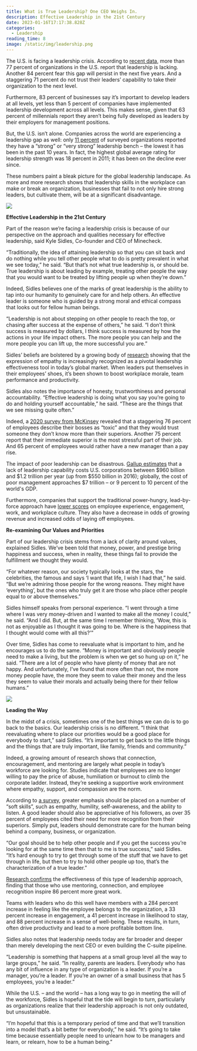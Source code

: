 ```yaml
---
title: What is True Leadership? One CEO Weighs In.
description: Effective Leadership in the 21st Century
date: 2023-01-16T17:17:38.828Z
categories:
  - Leadership
reading_time: 8
image: /static/img/leadership.png
---
```

The U.S. is facing a leadership crisis. According to [recent data](https://www.apollotechnical.com/leadership-statistics/), more than 77 percent of organizations in the U.S. report that leadership is lacking. Another 84 percent fear this gap will persist in the next five years. And a staggering 71 percent do not trust their leaders’ capability to take their organization to the next level.



Furthermore, 83 percent of businesses say it’s important to develop leaders at all levels, yet less than 5 percent of companies have implemented leadership development across all levels. This makes sense, given that 63 percent of millennials report they aren’t being fully developed as leaders by their employers for management positions.



But, the U.S. isn’t alone. Companies across the world are experiencing a leadership gap as well: only [11 percent](https://www.ddiworld.com/global-leadership-forecast-2021) of surveyed organizations reported they have a “strong” or “very strong” leadership bench – the lowest it has been in the past 10 years. In fact, the highest global average rating for leadership strength was 18 percent in 2011; it has been on the decline ever since. 



These numbers paint a bleak picture for the global leadership landscape. As more and more research shows that leadership skills in the workplace can make or break an organization, businesses that fail to not only hire strong leaders, but cultivate them, will be at a significant disadvantage.

![](/static/img/together.jpg)

**Effective Leadership in the 21st Century** 



Part of the reason we’re facing a leadership crisis is because of our perspective on the approach and qualities necessary for effective leadership, said Kyle Sidles, Co-founder and CEO of Minecheck. 



“Traditionally, the idea of attaining leadership so that you can sit back and do nothing while you tell other people what to do is pretty prevalent in what we see today,” he said. “But that’s not what true leadership is, or should be. True leadership is about leading by example, treating other people the way that you would want to be treated by lifting people up when they’re down.”



Indeed, Sidles believes one of the marks of great leadership is the ability to tap into our humanity to genuinely care for and help others. An effective leader is someone who is guided by a strong moral and ethical compass that looks out for fellow human beings.



“Leadership is not about stepping on other people to reach the top, or chasing after success at the expense of others,” he said. “I don’t think success is measured by dollars, I think success is measured by how the actions in your life impact others. The more people you can help and the more people you can lift up, the more successful you are.”



Sidles’ beliefs are bolstered by a growing body of [research](https://www.ey.com/en_us/news/2021/09/ey-empathy-in-business-survey#:~:text=Benefits%20to%20leading%20with%20empathy,trust%20among%20employees%20and%20leaders.) showing that the expression of empathy is increasingly recognized as a pivotal leadership effectiveness tool in today’s global market. When leaders put themselves in their employees’ shoes, it’s been shown to boost workplace morale, team performance and productivity. 



Sidles also notes the importance of honesty, trustworthiness and personal accountability. “Effective leadership is doing what you say you’re going to do and holding yourself accountable,” he said. “These are the things that we see missing quite often.” 



Indeed, a [2020 survey from McKinsey](https://financesonline.com/leadership-statistics/) revealed that a staggering 76 percent of employees describe their bosses as “toxic” and that they would trust someone they don’t know more than their superiors. Another 75 percent report that their immediate superior is the most stressful part of their job. And 65 percent of employees would rather have a new manager than a pay rise. 



The impact of poor leadership can be disastrous. [Gallup estimates](https://www.gallup.com/workplace/324131/future-top-workplaces-rely-manager-development.aspx) that a lack of leadership capability costs U.S. corporations between $960 billion and $1.2 trillion per year (up from $550 billion in 2016); globally, the cost of poor management approaches $7 trillion – or 9 percent to 10 percent of the world's GDP.



Furthermore, companies that support the traditional power-hungry, lead-by-force approach have [lower scores](https://www.octanner.com/global-culture-report/2020/leadership.html) on employee experience, engagement, work, and workplace culture. They also have a decrease in odds of growing revenue and increased odds of laying off employees. 





**Re-examining Our Values and Priorities** 





Part of our leadership crisis stems from a lack of clarity around values, explained Sidles. We’ve been told that money, power, and prestige bring happiness and success, when in reality, these things fail to provide the fulfillment we thought they would. 



“For whatever reason, our society typically looks at the stars, the celebrities, the famous and says ‘I want that life, I wish I had that,” he said. “But we’re admiring those people for the wrong reasons. They might have ‘everything’, but the ones who truly get it are those who place other people equal to or above themselves.” 



Sidles himself speaks from personal experience. “I went through a time where I was very money-driven and I wanted to make all the money I could,” he said. “And I did. But, at the same time I remember thinking, ‘Wow, this is not as enjoyable as I thought it was going to be. Where is the happiness that I thought would come with all this?’”



Over time, Sidles has come to reevaluate what is important to him, and he encourages us to do the same. “Money is important and obviously people need to make a living, but the problem is when we get so hung up on it,” he said. “There are a lot of people who have plenty of money that are not happy. And unfortunately, I’ve found that more often than not, the more money people have, the more they seem to value their money and the less they seem to value their morals and actually being there for their fellow humans.”

![](/static/img/leading-the-way.png)

**Leading the Way**



In the midst of a crisis, sometimes one of the best things we can do is to go back to the basics. Our leadership crisis is no different. “I think that reevaluating where to place our priorities would be a good place for everybody to start,” said Sidles. “It’s important to get back to the little things and the things that are truly important, like family, friends and community.”



Indeed, a growing amount of research shows that connection, encouragement, and mentoring are largely what people in today’s workforce are looking for. Studies indicate that employees are no longer willing to pay the price of abuse, humiliation or burnout to climb the corporate ladder. Instead, they’re seeking a supportive work environment where empathy, support, and compassion are the norm. 



According to [a survey](https://financesonline.com/leadership-statistics/), greater emphasis should be placed on a number of “soft skills”, such as empathy, humility, self-awareness, and the ability to listen. A good leader should also be appreciative of his followers, as over 35 percent of employees cited their need for more recognition from their superiors. Simply put, leaders should demonstrate care for the human being behind a company, business, or organization. 



“Our goal should be to help other people and if you get the success you’re looking for at the same time then that to me is true success,” said Sidles. “It’s hard enough to try to get through some of the stuff that we have to get through in life, but then to try to hold other people up too, that’s the characterization of a true leader.”



[Research confirms](https://www.octanner.com/global-culture-report/2020/leadership.html) the effectiveness of this type of leadership approach, finding that those who use mentoring, connection, and employee recognition inspire 86 percent more great work.



Teams with leaders who do this well have members with a 284 percent increase in feeling like the employee belongs to the organization, a 33 percent increase in engagement, a 41 percent increase in likelihood to stay, and 88 percent increase in a sense of well-being. These results, in turn, often drive productivity and lead to a more profitable bottom line. 



Sidles also notes that leadership needs today are far broader and deeper than merely developing the next CEO or even building the C-suite pipeline. 



“Leadership is something that happens at a small group level all the way to large groups,” he said. “In reality, parents are leaders. Everybody who has any bit of influence in any type of organization is a leader. If you’re a manager, you’re a leader. If you’re an owner of a small business that has 5 employees, you’re a leader.”



While the U.S. – and the world – has a long way to go in meeting the will of the workforce, Sidles is hopeful that the tide will begin to turn, particularly as organizations realize that their leadership approach is not only outdated, but unsustainable. 



“I’m hopeful that this is a temporary period of time and that we’ll transition into a model that’s a bit better for everybody,” he said. “It’s going to take time because essentially people need to unlearn how to be managers and learn, or relearn, how to be a human being.”